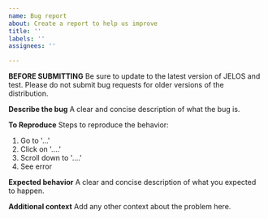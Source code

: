 ```yaml
---
name: Bug report
about: Create a report to help us improve
title: ''
labels: ''
assignees: ''

---
```


**BEFORE SUBMITTING**
Be sure to update to the latest version of JELOS and test.  Please do not submit bug requests for older versions of the distribution.

**Describe the bug**
A clear and concise description of what the bug is.

**To Reproduce**
Steps to reproduce the behavior:
1. Go to '...'
2. Click on '....'
3. Scroll down to '....'
4. See error

**Expected behavior**
A clear and concise description of what you expected to happen.

**Additional context**
Add any other context about the problem here.
